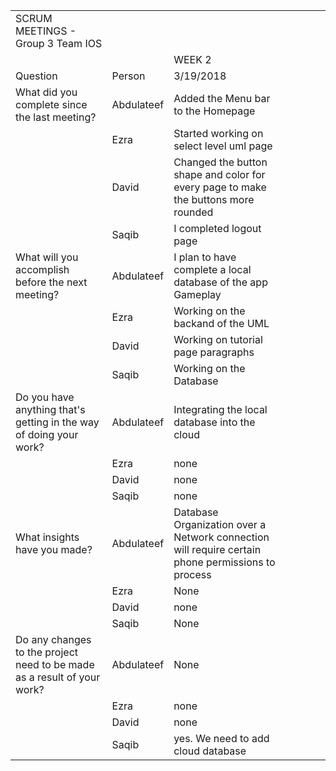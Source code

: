 |                                                                         |            |                                                                                                    |  |  |  |  | 
|-------------------------------------------------------------------------|------------|----------------------------------------------------------------------------------------------------|--|--|--|--| 
| SCRUM MEETINGS - Group 3 Team IOS                                       |            |                                                                                                    |  |  |  |  | 
|                                                                         |            | WEEK 2                                                                                             |  |  |  |  | 
| Question                                                                | Person     | 3/19/2018                                                                                          |  |  |  |  | 
| What did you complete since the last meeting?                           | Abdulateef | Added the Menu bar to the Homepage                                                                 |  |  |  |  | 
|                                                                         | Ezra       | Started working on select level uml page                                                           |  |  |  |  | 
|                                                                         | David      | Changed the button shape and color for every page to make the buttons more rounded                 |  |  |  |  | 
|                                                                         | Saqib      | I completed logout page                                                                            |  |  |  |  | 
| What will you accomplish before the next meeting?                       | Abdulateef | I plan to have complete a local database of the app Gameplay                                       |  |  |  |  | 
|                                                                         | Ezra       | Working on the backand of the UML                                                                  |  |  |  |  | 
|                                                                         | David      | Working on tutorial page paragraphs                                                                |  |  |  |  | 
|                                                                         | Saqib      | Working on the Database                                                                            |  |  |  |  | 
| Do you have anything that's getting in the way of doing your work?      | Abdulateef | Integrating the local database into the cloud                                                      |  |  |  |  | 
|                                                                         | Ezra       | none                                                                                               |  |  |  |  | 
|                                                                         | David      | none                                                                                               |  |  |  |  | 
|                                                                         | Saqib      | none                                                                                               |  |  |  |  | 
| What insights have you made?                                            | Abdulateef | Database Organization over a Network connection will require certain phone permissions to process  |  |  |  |  | 
|                                                                         | Ezra       | None                                                                                               |  |  |  |  | 
|                                                                         | David      | none                                                                                               |  |  |  |  | 
|                                                                         | Saqib      | None                                                                                               |  |  |  |  | 
| Do any changes to the project need to be made as a result of your work? | Abdulateef | None                                                                                               |  |  |  |  | 
|                                                                         | Ezra       | none                                                                                               |  |  |  |  | 
|                                                                         | David      | none                                                                                               |  |  |  |  | 
|                                                                         | Saqib      | yes. We need to add cloud database                                                                 |  |  |  |  | 
